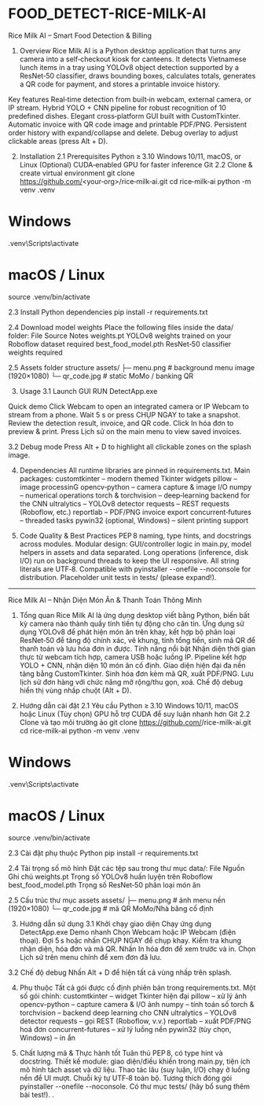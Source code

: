 # FOOD_DETECT-RICE-MILK-AI
Rice Milk AI – Smart Food Detection & Billing
1. Overview
Rice Milk AI is a Python desktop application that turns any camera into a self‑checkout kiosk for canteens. It detects Vietnamese lunch items in a tray using YOLOv8 object detection supported by a ResNet‑50 classifier, draws bounding boxes, calculates totals, generates a QR code for payment, and stores a printable invoice history.

Key features
Real‑time detection from built‑in webcam, external camera, or IP stream.
Hybrid YOLO + CNN pipeline for robust recognition of 10 predefined dishes.
Elegant cross‑platform GUI built with CustomTkinter.
Automatic invoice with QR code image and printable PDF/PNG.
Persistent order history with expand/collapse and delete.
Debug overlay to adjust clickable areas (press Alt + D).

2. Installation
2.1 Prerequisites
Python ≥ 3.10
Windows 10/11, macOS, or Linux
(Optional) CUDA‑enabled GPU for faster inference
Git
2.2 Clone & create virtual environment
git clone https://github.com/<your‑org>/rice‑milk‑ai.git
cd rice‑milk‑ai
python -m venv .venv
# Windows
.venv\Scripts\activate
# macOS / Linux
source .venv/bin/activate

2.3 Install Python dependencies
pip install -r requirements.txt

2.4 Download model weights
Place the following files inside the data/ folder:
File
Source
Notes
weights.pt
YOLOv8 weights trained on your Roboflow dataset
required
best_food_model.pth
ResNet‑50 classifier weights
required

2.5 Assets folder structure
assets/
├─ menu.png        # background menu image (1920×1080)
└─ qr_code.jpg     # static MoMo / banking QR

3. Usage
3.1 Launch GUI
RUN DetectApp.exe

Quick demo
Click Webcam to open an integrated camera or IP Webcam to stream from a phone.
Wait 5 s or press CHỤP NGAY to take a snapshot.
Review the detection result, invoice, and QR code.
Click In hóa đơn to preview & print.
Press Lịch sử on the main menu to view saved invoices.

3.2 Debug mode
Press Alt + D to highlight all clickable zones on the splash image.

4. Dependencies
All runtime libraries are pinned in requirements.txt. Main packages:
customtkinter – modern themed Tkinter widgets
pillow – image processinG
opencv‑python – camera capture & image I/O
numpy – numerical operations
torch & torchvision – deep‑learning backend for the CNN
ultralytics – YOLOv8 detector
requests – REST requests (Roboflow, etc.)
reportlab – PDF/PNG invoice export
concurrent‑futures – threaded tasks
pywin32 (optional, Windows) – silent printing support

5. Code Quality & Best Practices
PEP 8 naming, type hints, and docstrings across modules.
Modular design: GUI/controller logic in main.py, model helpers in assets and data separated.
Long operations (inference, disk I/O) run on background threads to keep the UI responsive.
All string literals are UTF‑8.
Compatible with pyinstaller --onefile --noconsole for distribution.
Placeholder unit tests in tests/ (please expand!).

________________________________________________________________________________________________________

Rice Milk AI – Nhận Diện Món Ăn & Thanh Toán Thông Minh
1. Tổng quan
Rice Milk AI là ứng dụng desktop viết bằng Python, biến bất kỳ camera nào thành quầy tính tiền tự động cho căn tin. Ứng dụng sử dụng YOLOv8 để phát hiện món ăn trên khay, kết hợp bộ phân loại ResNet‑50 để tăng độ chính xác, vẽ khung, tính tổng tiền, sinh mã QR để thanh toán và lưu hóa đơn in được.
Tính năng nổi bật
Nhận diện thời gian thực từ webcam tích hợp, camera USB hoặc luồng IP.
Pipeline kết hợp YOLO + CNN, nhận diện 10 món ăn cố định.
Giao diện hiện đại đa nền tảng bằng CustomTkinter.
Sinh hóa đơn kèm mã QR, xuất PDF/PNG.
Lưu lịch sử đơn hàng với chức năng mở rộng/thu gọn, xoá.
Chế độ debug hiển thị vùng nhấp chuột (Alt + D).

3. Hướng dẫn cài đặt
2.1 Yêu cầu
Python ≥ 3.10
Windows 10/11, macOS hoặc Linux
(Tùy chọn) GPU hỗ trợ CUDA để suy luận nhanh hơn
Git
2.2 Clone và tạo môi trường ảo
git clone https://github.com/<your-org>/rice-milk-ai.git
cd rice-milk-ai
python -m venv .venv
# Windows
.venv\Scripts\activate
# macOS / Linux
source .venv/bin/activate

2.3 Cài đặt phụ thuộc Python
pip install -r requirements.txt

2.4 Tải trọng số mô hình
Đặt các tệp sau trong thư mục data/:
File
Nguồn
Ghi chú
weights.pt
Trọng số YOLOv8 huấn luyện trên Roboflow
best_food_model.pth
Trọng số ResNet‑50 phân loại món ăn

2.5 Cấu trúc thư mục assets
assets/
├─ menu.png        # ảnh menu nền (1920×1080)
└─ qr_code.jpg     # mã QR MoMo/Nhà băng cố định

3. Hướng dẫn sử dụng
3.1 Khởi chạy giao diện
Chạy ứng dụng DetectApp.exe
Demo nhanh
Chọn Webcam hoặc IP Webcam (điện thoại).
Đợi 5 s hoặc nhấn CHỤP NGAY để chụp khay.
Kiểm tra khung nhận diện, hóa đơn và mã QR.
Nhấn In hóa đơn để xem trước và in.
Chọn Lịch sử trên menu chính để xem đơn đã lưu.


3.2 Chế độ debug
Nhấn Alt + D để hiện tất cả vùng nhấp trên splash.

4. Phụ thuộc
Tất cả gói được cố định phiên bản trong requirements.txt. Một số gói chính:
customtkinter – widget Tkinter hiện đại
pillow – xử lý ảnh
opencv-python – capture camera & I/O ảnh
numpy – tính toán số
torch & torchvision – backend deep learning cho CNN
ultralytics – YOLOv8 detector
requests – gọi REST (Roboflow, v.v.)
reportlab – xuất PDF/PNG hoá đơn
concurrent-futures – xử lý luồng nền
pywin32 (tùy chọn, Windows) – in ẩn

5. Chất lượng mã & Thực hành tốt
Tuân thủ PEP 8, có type hint và docstring.
Thiết kế module: giao diện/điều khiển trong main.py, tiện ích mô hình tách asset và dữ liệu.
Thao tác lâu (suy luận, I/O) chạy ở luồng nền để UI mượt.
Chuỗi ký tự UTF‑8 toàn bộ.
Tương thích đóng gói pyinstaller --onefile --noconsole.
Có thư mục tests/ (hãy bổ sung thêm bài test!).
.



